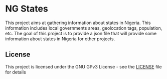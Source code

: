 # NG States
This project aims at gathering information about states in Nigeria. This information includes local governments areas, geolocation tags, population, etc. The goal of this project is to provide a json file that will provide some information about states in Nigeria for other projects.

## License
This project is licensed under the GNU GPv3 License - see the [LICENSE](LICENSE) file for details
